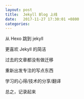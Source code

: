```yaml
---
layout: post
title:  Jekyll Blog 上线
date:   2017-11-27 17:30:01 +0800
categories:
---
```


从 Hexo 跳到 jekyll

更喜欢 Jekyll 的简洁

过去的文章都没有做迁移

重新出发专注的写点东西

学习的心得/技术的分享/翻译

总之，记录起来

